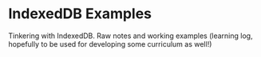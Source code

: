 # IndexedDB Examples

Tinkering with IndexedDB. Raw notes and working examples (learning log, hopefully to be used for developing some curriculum as well!)
